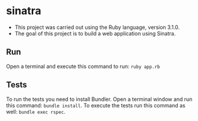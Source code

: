 # sinatra

-  This project was carried out using the Ruby language, version 3.1.0.
-  The goal of this project is to build a web application using Sinatra. 

## Run

Open a terminal and execute this command to run: ```ruby app.rb```


## Tests

To run the tests you need to install Bundler. Open a terminal window and run this command: ```bundle install```.  To execute the tests run this command as well: ```bundle exec rspec```.